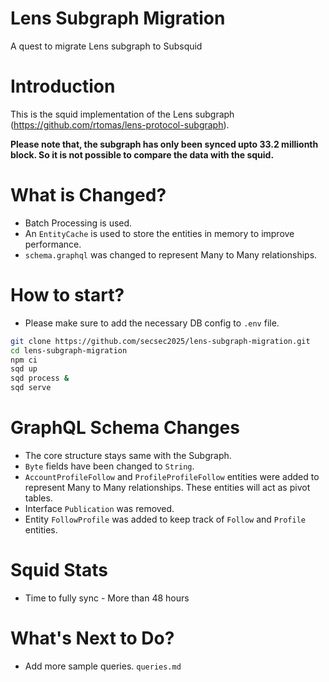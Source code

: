 # Lens Subgraph Migration
A quest to migrate Lens subgraph to Subsquid

# Introduction

This is the squid implementation of the Lens subgraph (https://github.com/rtomas/lens-protocol-subgraph). 

<b>Please note that, the subgraph has only been synced upto 33.2 millionth block. So it is not
possible to compare the data with the squid.</b>

# What is Changed?

<ul>
<li>Batch Processing is used.</li>
<li>An <code>EntityCache</code> is used to store the entities in memory to improve performance.</li>
<li><code>schema.graphql</code> was changed to represent Many to Many relationships.</li>
</ul>

# How to start?
<ul>
<li>Please make sure to add the necessary DB config to <code>.env</code> file.</li>
</ul>


```bash
git clone https://github.com/secsec2025/lens-subgraph-migration.git
cd lens-subgraph-migration
npm ci
sqd up
sqd process &
sqd serve
```

# GraphQL Schema Changes

<ul>
<li>The core structure stays same with the Subgraph.</li>
<li><code>Byte</code> fields have been changed to <code>String</code>.</li>
<li><code>AccountProfileFollow</code> and <code>ProfileProfileFollow</code> entities were
added to represent Many to Many relationships. These entities will act as pivot tables.</li>
<li>Interface <code>Publication</code> was removed.</li>
<li>Entity <code>FollowProfile</code> was added to keep track of <code>Follow</code> and <code>Profile</code> entities.</li>
</ul>


# Squid Stats

<ul>
<li>Time to fully sync - More than 48 hours</li>
</ul>


# What's Next to Do?

<ul>
<li>Add more sample queries. <code>queries.md</code></li>
</ul>

